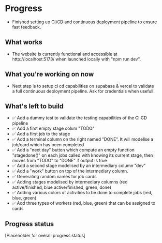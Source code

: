 # Progress

- Finished setting up CI/CD and continuous deployment pipeline to ensure fast feedback.
## What works
- The website is currently functional and accessible at http://localhost:5173/ when launched locally with "npm run dev".

## What you're working on now
- Next step is to setup ci cd capabilities on supabase & vercel to validate a full continuous deployment pipeline. Ask for credentials when usefull.

## What's left to build
- ✅ Add a dummy test to validate the testing capabilities of the CI CD pipeline
- ✅ Add a first empty stage colum "TODO"
- ✅ Add a first job to the stage
- ✅ Add a terminal column on the right named "DONE". It will modelise a job/card which has been completed 
- ✅ Add a "next day" button which compute an empty function "stagedone()" on each jobs called with knowing its current stage, then moves from "TODO" to "DONE" if output is true
- ✅ Add a second stage modelised by an intermediary column "dev"
- ✅ Add a "work" button on top of the intermediary column.
- ✅ Generating random names for job cards
- ✅ Adding stages modelised by intermediary columns (red active/finished, blue active/finished, green, done)
- ✅ Adding various colors of activities to be done to complete jobs (red, blue, green)
- ✅ Add three types of workers (red, blue, green) that can be assigned to cards

## Progress status
[Placeholder for overall progress status]
